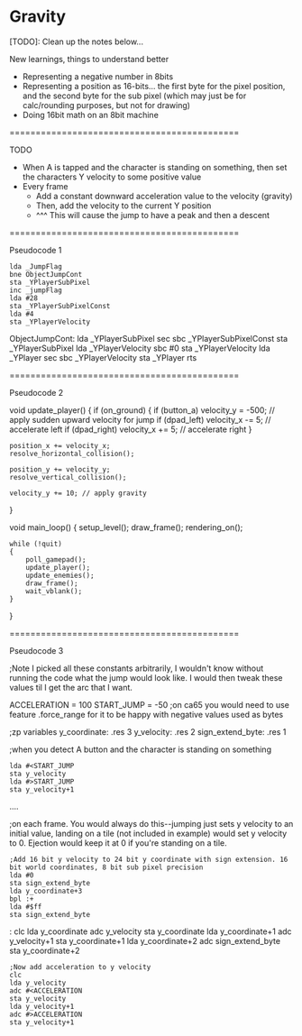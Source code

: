 # Gravity

[TODO]: Clean up the notes below...

New learnings, things to understand better
- Representing a negative number in 8bits
- Representing a position as 16-bits… the first byte for the pixel position, and the second byte for the sub pixel (which may just be for calc/rounding purposes, but not for drawing)
- Doing 16bit math on an 8bit machine

============================================

TODO

- When A is tapped and the character is standing on something, then set the characters Y velocity to some positive value
- Every frame
    - Add a constant downward acceleration value to the velocity (gravity)
    - Then, add the velocity to the current Y position
    - ^^^ This will cause the jump to have a peak and then a descent

============================================

Pseudocode 1

    lda _JumpFlag
    bne ObjectJumpCont
    sta _YPlayerSubPixel
    inc _jumpFlag
    lda #28
    sta _YPlayerSubPixelConst
    lda #4
    sta _YPlayerVelocity
ObjectJumpCont:
   lda _YPlayerSubPixel
   sec
   sbc _YPlayerSubPixelConst
   sta  _YPlayerSubPixel
   lda _YPlayerVelocity
   sbc #0
   sta _YPlayerVelocity
   lda _YPlayer
   sec
   sbc _YPlayerVelocity
   sta _YPlayer
   rts

============================================

Pseudocode 2

void update_player()
{
	if (on_ground)
	{
		if (button_a) velocity_y = -500; // apply sudden upward velocity for jump
		if (dpad_left) velocity_x -= 5; // accelerate left
		if (dpad_right) velocity_x += 5; // accelerate right
	}

	position_x += velocity_x;
	resolve_horizontal_collision();

	position_y += velocity_y;
	resolve_vertical_collision();

	velocity_y += 10; // apply gravity
}

void main_loop()
{
	setup_level();
	draw_frame();
	rendering_on();

	while (!quit)
	{
		poll_gamepad();
		update_player();
		update_enemies();
		draw_frame();
		wait_vblank();
	}
}

============================================

Pseudocode 3

;Note I picked all these constants arbitrarily, I wouldn't know without running the code what the jump would look like. I would then tweak these values til I get the arc that I want.

ACCELERATION = 100
START_JUMP = -50  ;on ca65 you would need to use feature .force_range for it to be happy with negative values used as bytes

;zp variables
y_coordinate: .res 3
y_velocity: .res 2
sign_extend_byte: .res 1


;when you detect A button and the character is standing on something

    lda #<START_JUMP
    sta y_velocity
    lda #>START_JUMP
    sta y_velocity+1


....


;on each frame. You would always do this--jumping just sets y velocity to an initial value, landing on a tile (not included in example) would set y velocity to 0. Ejection would keep it at 0 if you're standing on a tile.

    ;Add 16 bit y velocity to 24 bit y coordinate with sign extension. 16 bit world coordinates, 8 bit sub pixel precision
    lda #0
    sta sign_extend_byte
    lda y_coordinate+3
    bpl :+
    lda #$ff
    sta sign_extend_byte
:
    clc
    lda y_coordinate
    adc y_velocity
    sta y_coordinate
    lda y_coordinate+1
    adc y_velocity+1
    sta y_coordinate+1
    lda y_coordinate+2
    adc sign_extend_byte
    sta y_coordinate+2

    ;Now add acceleration to y velocity
    clc
    lda y_velocity
    adc #<ACCELERATION
    sta y_velocity
    lda y_velocity+1
    adc #>ACCELERATION
    sta y_velocity+1

